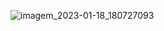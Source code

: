 ![imagem_2023-01-18_180727093](https://user-images.githubusercontent.com/99195094/213294770-bcf5ba1d-dd2f-4f0e-afb6-23f0237b179c.png)
